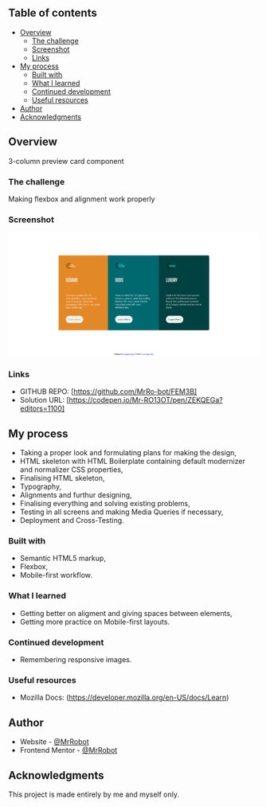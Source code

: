 ## Table of contents

- [Overview](#overview)
  - [The challenge](#the-challenge)
  - [Screenshot](#screenshot)
  - [Links](#links)
- [My process](#my-process)
  - [Built with](#built-with)
  - [What I learned](#what-i-learned)
  - [Continued development](#continued-development)
  - [Useful resources](#useful-resources)
- [Author](#author)
- [Acknowledgments](#acknowledgments)

## Overview

3-column preview card component

### The challenge

Making flexbox and alignment work properly

### Screenshot

![](images/final.png)

### Links

- GITHUB REPO: [https://github.com/MrRo-bot/FEM3B]
- Solution URL: [https://codepen.io/Mr-RO13OT/pen/ZEKQEGa?editors=1100]

## My process

- Taking a proper look and formulating plans for making the design,
- HTML skeleton with HTML Boilerplate containing default modernizer and normalizer CSS properties,
- Finalising HTML skeleton,
- Typography,
- Alignments and furthur designing,
- Finalising everything and solving existing problems,
- Testing in all screens and making Media Queries if necessary,
- Deployment and Cross-Testing.

### Built with

- Semantic HTML5 markup,
- Flexbox,
- Mobile-first workflow.

### What I learned

- Getting better on aligment and giving spaces between elements,
- Getting more practice on Mobile-first layouts.

### Continued development

- Remembering responsive images.

### Useful resources

- Mozilla Docs: (https://developer.mozilla.org/en-US/docs/Learn)

## Author

- Website - [@MrRobot](https://github.com/MrRo-bot)
- Frontend Mentor - [@MrRobot](https://www.frontendmentor.io/profile/MrRo-bot)

## Acknowledgments

This project is made entirely by me and myself only.